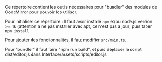 Ce répertoire contient les outils nécessaires pour "bundler" des modules de CodeMirror pour pouvoir les utiliser.

Pour initialiser ce répertoire : 
Il faut avoir installé `npm` et/ou node.js version >= 16 (attention à ne pas installer avec apt, ce n'est pas à jour) puis taper `npm install` 

Pour ajouter des fonctionnalités, il faut modifier `src/main.ts`.


Pour "bundler" il faut faire "npm run build", et puis déplacer le script dist/editor.js dans Interface/assets/scripts/editor.js
